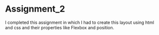 # Assignment_2
 I completed this assignment in which I had to create this
 layout using html and css and their properties like Flexbox and position.

